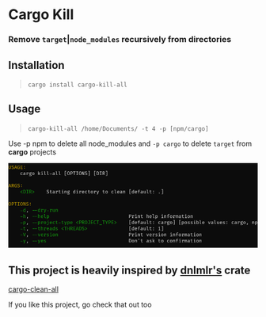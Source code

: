 # Cargo Kill
### Remove `target`|`node_modules` recursively from directories

## Installation 
> `cargo install cargo-kill-all`


## Usage 
> `cargo-kill-all /home/Documents/ -t 4 -p [npm/cargo]`

Use -p npm to delete all node_modules and `-p cargo` to delete `target` from **cargo** projects

![Usage](./usage.png "Usage")



## This project is heavily inspired by [dnlmlr's](https://github.com/dnlmlr) crate 
[cargo-clean-all](https://github.com/dnlmlr/cargo-clean-all) 


If you like this project, go check that out too
